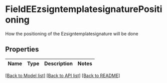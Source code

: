 # FieldEEzsigntemplatesignaturePositioning

How the positioning of the Ezsigntemplatesignature will be done

## Properties

Name | Type | Description | Notes
------------ | ------------- | ------------- | -------------

[[Back to Model list]](../README.md#documentation-for-models) [[Back to API list]](../README.md#documentation-for-api-endpoints) [[Back to README]](../README.md)


